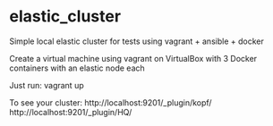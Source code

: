 # elastic_cluster
Simple local elastic cluster for tests using vagrant + ansible + docker

Create a virtual machine using vagrant on VirtualBox with 3 Docker containers with an elastic node each

Just run: vagrant up

To see your cluster:
http://localhost:9201/_plugin/kopf/
http://localhost:9201/_plugin/HQ/

